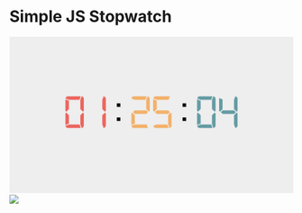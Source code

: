 # Simple JS Stopwatch

![](https://raw.githubusercontent.com/tolgazorlu/js-stopwatch/main/light.png?token=GHSAT0AAAAAACB4435RPUSYEE2GYHYZJHKWZCK7WKQ)
![](https://github.com/tolgazorlu/react-solidity-todo/blob/update/todo.gif)
